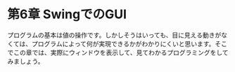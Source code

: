 # 第6章 SwingでのGUI
プログラムの基本は値の操作です。しかしそうはいっても、目に見える動きがなくては、プログラムによって何が実現できるかがわかりにくいと思います。そこでこの章では、実際にウィンドウを表示して、見てわかるプログラミングをしてみましょう。

